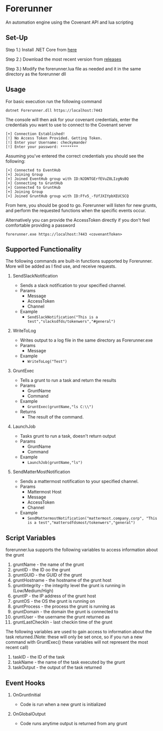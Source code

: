 # Forerunner
An automation engine using the Covenant API and lua scripting

## Set-Up
Step 1.) Install .NET Core from [here](https://dotnet.microsoft.com/download/dotnet-core/2.2)

Step 2.) Download the most recent version from [releases](https://github.com/checkymander/Forerunner/releases)

Step 3.) Modify the forerunner.lua file as needed and it in the same directory as the forerunner dll

## Usage

For basic execution run the following command 

```dotnet Forerunner.dll https://localhost:7443```

The console will then ask for your covenant credentials, enter the credentials you want to use to connect to the Covenant server

```[+] Testing connection to Covenant Server.
[+] Connection Established!
[!] No Access Token Provided. Getting Token.
[!] Enter your Username: checkymander
[!] Enter your password: ********
```

Assuming you've entered the correct credentials you should see the following:

```[+] Connecting to EventHub
[+] Connected to EventHub
[+] Joining Group
[+] Joined EventHub group with ID:NJDNTGErfEVuZ8LIzgNsBQ
[+] Connecting to GruntHub
[+] Connected to GruntHub
[+] Joining Group
[+] Joined GruntHub group with ID:Ffv5_-fUfJXIYpbXEUCSCQ
```

From here, you should be good to go. Forerunner will listen for new grunts, and perform the requested functions when the specific events occur.

Alternatively you can provide the AccessToken directly if you don't feel comfortable providing a password

```forerunner.exe https://localhost:7443 <covenantToken>```

## Supported Functionality
The following commands are built-in functions supported by Forerunner. More will be added as I find use, and receive requests.

1. SendSlackNotification
	- Sends a slack notification to your specified channel.
	- Params
		- Message
		- AccessToken
		- Channel
	- Example
      - `SendSlackNotification("This is a test","slacksdfds/tokenwers","#general")`

2. WriteToLog
	- Writes output to a log file in the same directory as Forerunner.exe
	- Params
		- Message
	- Example
      - `WriteToLog("Test")`
	
3. GruntExec
	- Tells a grunt to run a task and return the results
	- Params
		- GruntName
		- Command
    - Example
	    - `GruntExec(gruntName,"ls C:\\")`
    - Returns
      - The result of the command.
		
4. LaunchJob
	- Tasks grunt to run a task, doesn't return output
	- Params
		- GruntName
		- Command
    - Example
	    - `LaunchJob(gruntName,"ls")`
	    
5. SendMatterMostNotification
	- Sends a mattermost notification to your specified channel.
	- Params
		- Mattermost Host
		- Message
		- AccessToken
		- Channel
	- Example
      - `SendMattermostNotification("mattermost.company.corp", "This is a test","mattersdfdsmost/tokenwers","general")`
      
## Script Variables
forerunner.lua supports the following variables to access information about the grunt
1. gruntName - the name of the grunt
2. gruntID - the ID oo the grunt
3. gruntGUID - the GUID of the grunt
4. gruntHostname - the hostname of the grunt host
5. gruntIntegrity - the integrity level the grunt is running in (Low/Medium/High)
6. gruntIP - the IP address of the grunt host
7. gruntOS - the OS the grunt is running on
8. gruntProcess - the process the grunt is running as
9. gruntDomain - the domain the grunt is connected to
10. gruntUser - the username the grunt returned as
11. gruntLastCheckIn - last checkin time of the grunt

The following variables are used to gain access to information about the task returned.(Note: these will only be set once, so if you run a new command with GruntExec() these variables will not represent the most recent call)
1. taskID - the ID of the task
2. taskName - the name of the task executed by the grunt
3. taskOutput - the output of the task returned


## Event Hooks
1. OnGruntInitial
	- Code is run when a new grunt is initialized
	
2. OnGlobalOutput
	- Code runs anytime output is returned from any grunt
